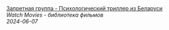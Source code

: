 <!--2024-06-07 12:48:16-->
<div class="yb">
  <a class="nodecor" href="/index.html?filmy/zapretnaya_gruppa_-_psihologicheskij_triller_iz_belarusi">
    <img class="preview" data-videoid="qulBFg3ACVM" src="https://i2.ytimg.com/vi/qulBFg3ACVM/hqdefault.jpg" align="middle" alt="">
  </a>
  <div class="inlbl text">
    <a class="nodecor" href="/index.html?filmy/zapretnaya_gruppa_-_psihologicheskij_triller_iz_belarusi">Запретная группа - Психологический триллер из Беларуси</a><br>
    <i class="smaller2">Watch Movies - библиотека фильмов</i><br>
    <i class="smaller3">2024-06-07</i>
  </div>
</div>
